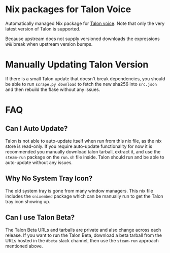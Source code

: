 # Nix packages for Talon Voice

Automatically managed Nix package for [Talon voice](https://talonvoice.com/).
Note that only the very latest version of Talon is supported.

Because upstream does not supply versioned downloads the expressions _will_ break when upstream version bumps.

# Manually Updating Talon Version

If there is a small Talon update that doesn't break dependencies, you should be able
to run `scrape.py download` to fetch the new sha256 into `src.json` and then rebuild
the flake without any issues.

# FAQ

## Can I Auto Update?

Talon is not able to auto-update itself when run from this nix file, as the
nix store is read-only. If you require auto-update functionality for now it is
recommended you manually download talon tarball, extract it, and use
the `steam-run` package on the `run.sh` file inside. Talon should run and be
able to auto-update without any issues.

## Why No System Tray Icon?

The old system tray is gone from many window managers. This nix file includes the
`snixembed` package which can be manually run to get the Talon tray icon
showing up.

## Can I use Talon Beta?

The Talon Beta URLs and tarballs are private and also change across each release.
If you want to run the Talon Beta, download a beta tarball from the URLs hosted in
the `#beta` slack channel, then use the `steam-run` approach mentioned above.
